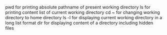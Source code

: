 pwd for printing absolute pathname of present working directory
ls for printing content list of current working directory
cd ~ for changing working directory to home directory
ls -l for displaying current working directory in a long list format
dir for displaying content of a directory including hidden files
